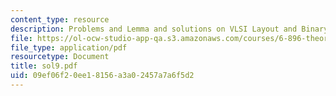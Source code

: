 ```yaml
---
content_type: resource
description: Problems and Lemma and solutions on VLSI Layout and Binary Tree.
file: https://ol-ocw-studio-app-qa.s3.amazonaws.com/courses/6-896-theory-of-parallel-hardware-sma-5511-spring-2004/09ef06f20ee18156a3a02457a7a6f5d2_sol9.pdf
file_type: application/pdf
resourcetype: Document
title: sol9.pdf
uid: 09ef06f2-0ee1-8156-a3a0-2457a7a6f5d2
---
```

